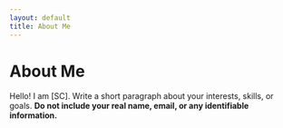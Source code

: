 ```yaml
---
layout: default
title: About Me
---
```

# About Me
Hello! I am [SC].
Write a short paragraph about your interests, skills, or goals.
**Do not include your real name, email, or any identifiable information.**
